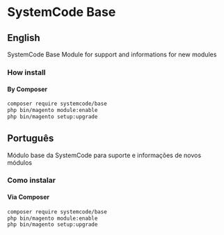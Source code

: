 # SystemCode Base

## English

SystemCode Base Module for support and informations for new modules 

### How install

#### By Composer

```sh
composer require systemcode/base
php bin/magento module:enable
php bin/magento setup:upgrade
```

## Português

Módulo base da SystemCode para suporte e informações de novos módulos

### Como instalar

#### Via Composer

```sh
composer require systemcode/base
php bin/magento module:enable
php bin/magento setup:upgrade
```